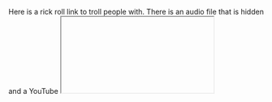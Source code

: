 Here is a rick roll link to troll people with. There is an audio file that is hidden and a YouTube <iframe> of the rickroll.
